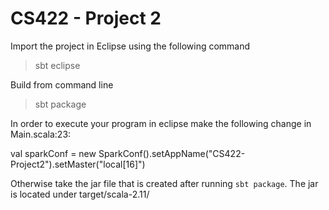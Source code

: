CS422 - Project 2
====================

Import the project in Eclipse using the following command
> sbt eclipse

Build from command line
> sbt package

In order to execute your program in eclipse make the following change in Main.scala:23:

val sparkConf = new SparkConf().setAppName("CS422-Project2").setMaster("local[16]")

Otherwise take the jar file that is created after running `sbt package`.
The jar is located under target/scala-2.11/


